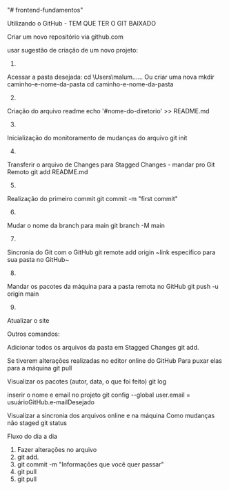 "# frontend-fundamentos" 

Utilizando o GitHub - TEM QUE TER O GIT BAIXADO

Criar um novo repositório via github.com

usar sugestão de criação de um novo projeto:

1.
Acessar a pasta desejada:
cd \Users\malum\......
Ou criar uma nova
mkdir caminho-e-nome-da-pasta
cd caminho-e-nome-da-pasta

2.
Criação do arquivo readme
echo '#nome-do-diretorio' >> README.md

3.
Inicialização do monitoramento de mudanças do arquivo
git init

4.
Transferir o arquivo de Changes para Stagged Changes - mandar pro Git Remoto
git add README.md

5.
Realização do primeiro commit
git commit -m "first commit"

6.
Mudar o nome da branch para main
git branch -M main

7.
Sincronia do Git com o GitHub
git remote add origin ~link específico para sua pasta no GitHub~

8.
Mandar os pacotes da máquina para a pasta remota no GitHub
git push -u origin main

9.
Atualizar o site

Outros comandos:

Adicionar todos os arquivos da pasta em Stagged Changes
git add.

Se tiverem alterações realizadas no editor online do GitHub
Para puxar elas para a máquina
git pull

Visualizar os pacotes (autor, data, o que foi feito)
git log

inserir o nome e email no projeto
git config --global user.email = usuárioGitHub.e-mailDesejado

Visualizar a sincronia dos arquivos online e na máquina
Como mudanças não staged
git status

Fluxo do dia a dia

1. Fazer alterações no arquivo
2. git add.
3. git commit -m "Informações que você quer passar"
4. git pull
5. git pull
